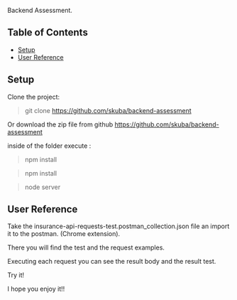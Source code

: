 Backend Assessment.

## Table of Contents

- [Setup](#Setup)
- [User Reference](#user-reference)

## Setup

Clone the project:
> git clone https://github.com/skuba/backend-assessment

Or download the zip file from github  https://github.com/skuba/backend-assessment

inside of the folder execute : 
>  npm install

>  npm install

>  node server

## User Reference

Take the insurance-api-requests-test.postman_collection.json file an import it to the postman. (Chrome extension).

There you will find the test and the request examples.

Executing each request you can see the result body and the result test.

Try it!

I hope you enjoy it!!


